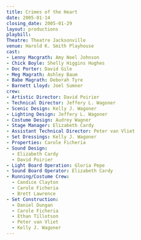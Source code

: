 ```yaml
---
title: Crimes of the Heart
date: 2005-01-14
closing_date: 2005-01-29
layout: productions
playbill:
Theatre: Theatre Jacksonville
venue: Harold K. Smith Playhouse
cast:
- Lenny Macgrath: Amy Noel Johnson
- Chick Boyle: Shelly Higgins Hughes
- Doc Porter: David Gile
- Meg Magrath: Ashley Baum
- Babe Magrath: Deborah Tyre
- Barnett Lloyd: Joel Sumner
crew:
- Artistic Director: David Poirier
- Technical Director: Jeffery L. Wagoner
- Scenic Design: Kelly J. Wagoner
- Lighting Design: Jeffery L. Wagoner
- Costume Design: Audrey Wagner
- Stage Manager: Elizabeth Cardy
- Assistant Technical Director: Peter van Vliet
- Set Dressings: Kelly J. Wagoner
- Properties: Carole Ficheria
- Sound Design:
  - Elizabeth Cardy
  - David Poirier
- Light Board Operation: Gloria Pepe
- Sound Board Operator: Elizabeth Cardy
- Running/Costume Crew:
  - Candice Clayton
  - Carole Ficheria
  - Brett Lawrence
- Set Construction:
  - Daniel Dungan
  - Carole Ficheria
  - Ethan Tillotson
  - Peter van Vliet
  - Kelly J. Wagoner
---
```

